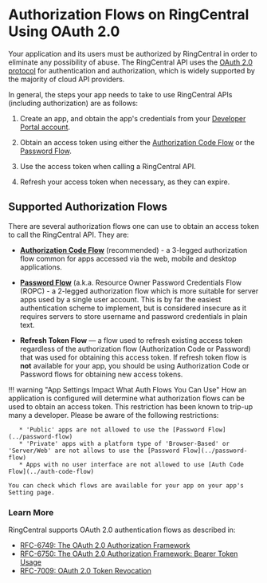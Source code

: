 # Authorization Flows on RingCentral Using OAuth 2.0

Your application and its users must be authorized by RingCentral in order to eliminate any possibility of abuse. The RingCentral API uses the [OAuth 2.0 protocol](http://oauth.net/2/) for authentication and authorization, which is widely supported by the majority of cloud API providers.

In general, the steps your app needs to take to use RingCentral APIs (including authorization) are as follows:

1. Create an app, and obtain the app's credentials from your [Developer Portal account](https://developer.ringcentral.com/my-account.html).

2. Obtain an access token using either the [Authorization Code Flow](../auth-code-flow) or the [Password Flow](../password-flow).

3. Use the access token when calling a RingCentral API.

4. Refresh your access token when necessary, as they can expire. 

## Supported Authorization Flows

There are several authorization flows one can use to obtain an access token to call the RingCentral API. They are:

* **[Authorization Code Flow](../auth-code-flow)** (recommended) - a 3-legged authorization flow common for apps accessed via the web, mobile and desktop applications. 

* **[Password Flow](../password-flow)** (a.k.a. Resource Owner Password Credentials Flow (ROPC) - a 2-legged authorization flow which is more suitable for server apps used by a single user account. This is by far the easiest authentication scheme to implement, but is considered insecure as it requires servers to store username and password credentials in plain text. 

* **Refresh Token Flow** — a flow used to refresh existing access token regardless of the authorization flow (Authorization Code or Password) that was used for obtaining this access token. If refresh token flow is **not** available for your app, you should be using Authorization Code or Password flows for obtaining new access tokens.

!!! warning "App Settings Impact What Auth Flows You Can Use"
    How an application is configured will determine what authorization flows can be used to obtain an access token. This restriction has been known to trip-up many a developer. Please be aware of the following restrictions:
    
       * 'Public' apps are not allowed to use the [Password Flow](../password-flow)
       * 'Private' apps with a platform type of 'Browser-Based' or 'Server/Web' are not allows to use the [Password Flow](../password-flow)
       * Apps with no user interface are not allowed to use [Auth Code Flow](../auth-code-flow)
    
    You can check which flows are available for your app on your app's Setting page.

### Learn More

RingCentral supports OAuth 2.0 authentication flows as described in:

* [RFC-6749: The OAuth 2.0 Authorization Framework](https://tools.ietf.org/html/rfc6749)
* [RFC-6750: The OAuth 2.0 Authorization Framework: Bearer Token Usage](https://tools.ietf.org/html/rfc6750)
* [RFC-7009: OAuth 2.0 Token Revocation](https://tools.ietf.org/html/rfc7009)

